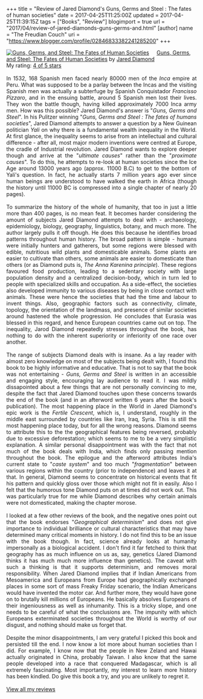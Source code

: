 +++
title = "Review of Jared Diamond's Guns, Germs and Steel : The fates of human societies"
date = 2017-04-25T11:25:00Z
updated = 2017-04-25T11:39:15Z
tags = ["Books", "Review"]
blogimport = true 
url = "2017/04/review-of-jared-diamonds-guns-germs-and.html"
[author]
	name = "The Freudian Couch"
	uri = "https://www.blogger.com/profile/02846833382241285200"
+++

<div dir="ltr" style="text-align: left;" trbidi="on">
<a href="https://www.goodreads.com/book/show/1842.Guns_Germs_and_Steel" style="float: left; padding-right: 20px;"><img alt="Guns, Germs, and Steel: The Fates of Human Societies" border="0" src="https://images.gr-assets.com/books/1453215833m/1842.jpg"></a><a href="https://www.goodreads.com/book/show/1842.Guns_Germs_and_Steel">Guns, Germs, and Steel: The Fates of Human Societies</a> by <a href="https://www.goodreads.com/author/show/256.Jared_Diamond">Jared Diamond</a><br>
My rating: <a href="https://www.goodreads.com/review/show/1966892732">4 of 5 stars</a><br>
<br>
<div style="text-align: justify;">
In 1532, 168 Spanish men faced nearly 80000 men of the <i>Inca</i> empire at Peru. What was supposed to be a parlay between the Incas and the visiting Spanish men was actually a subterfuge by Spanish Conquistador <i>Francisso Pizzaro</i>, and in the ensuing battle, around 5 Spanish men lost their lives. They won the battle though, having killed approximately 7000 Inca army men. How was this possible? Jared Diamond's answer is "<i>Guns, Germs and Steel</i>". In his Pulitzer winning "<i>Guns, Germs and Steel : The fates of humans societies</i>", Jared Diamond attempts to answer a question by a New Guinean politician <i>Yali</i> on why there is a fundamental wealth inequality in the World. At first glance, the inequality seems to arise from an intellectual and cultural difference - after all, most major modern inventions were centred at Europe, the cradle of Industrial revolution. Jared Diamond wants to explore deeper though and arrive at the "<i>ultimate causes</i>" rather than the "<i>proximate causes</i>". To do this, he attempts to re-look at human societies since the Ice Age around 13000 years ago (approx. 11000 B.C) to get to the bottom of Yali's question. In fact, he actually starts 7 million years ago ever since human beings are understood to have walked the earth in Africa (though the history until 11000 BC is compressed into a single chapter of nearly 20 pages).</div>
<div style="text-align: justify;">
<br></div>
<div style="text-align: justify;">
To summarize the history of the whole of humanity, that too in just a little more than 400 pages, is no mean feat. It becomes harder considering the amount of subjects Jared Diamond attempts to deal with - archaeology, epidemiology, biology, geography, linguistics, botany, and much more. The author largely pulls it off though. He does this because he identifies broad patterns throughout human history. The broad pattern is simple - humans were initially hunters and gatherers, but some regions were blessed with edible, nutritious wild plants and domesticable animals. Some plants are easier to cultivate than others, some animals are easier to domesticate than others (or as Diamond puts is, <i>The Anna Karenina principle</i>). These regions favoured food production, leading to a sedentary society with large population density and a centralized decision-body, which in turn led to people with specialized skills and occupation. As a side-effect, the societies also developed immunity to various diseases by being in close contact with animals. These were hence the societies that had the time and labour to invent things. Also, geographic factors such as connectivity, climate, topology, the orientation of the landmass, and presence of similar societies around hastened the whole progression. He concludes that Eurasia was blessed in this regard, and hence European countries came out on top. The inequality, Jarod Diamond repeatedly stresses throughout the book, has nothing to do with the inherent superiority or inferiority of one race over another.</div>
<div style="text-align: justify;">
<br></div>
<div style="text-align: justify;">
The range of subjects Diamond deals with is insane. As a lay reader with almost zero knowledge on most of the subjects being dealt with, I found this book to be highly informative and educative. That is not to say that the book was not entertaining - <i>Guns, Germs and Steel</i> is written in an accessible and engaging style, encouraging lay audience to read it. I was mildly dissapointed about a few things that are not personally convincing to me, despite the fact that Jared Diamond touches upon these concerns towards the end of the book (and in an afterword written 6 years after the book's publication). The most happening place in the World in Jared Diamond's epic work is the <i>Fertile Crescent</i>, which is, I understand, roughly in the middle east surrounded by countries like Iran, Iraq, Syria. This is still the most happening place today, but for all the wrong reasons. Diamond seems to attribute this to the the geographical features being reversed, probably due to excessive deforestation; which seems to me to be a very simplistic explanation. A similar personal disappointment was with the fact that not much of the book deals with India, which finds only passing mention throughout the book. The epilogue and the afterword attributes India's current state to "<i>caste system</i>" and too much "<i>fragmentation</i>" between various regions within the country (prior to independence) and leaves it at that. In general, Diamond seems to concentrate on historical events that fit his pattern and quickly gloss over those which might not fit in easily. Also I felt that the humorous tone Diamond puts on at times did not work out. This was particularly true for me while Diamond describes why certain animals were not domesticated, making the chapter morose.</div>
<div style="text-align: justify;">
<br></div>
<div style="text-align: justify;">
I looked at a few other reviews of the book, and the negative ones point out that the book endorses "<i>Geographical determinism</i>" and does not give importance to individual brilliance or cultural characteristics that may have determined many critical moments in history. I do not find this to be an issue with the book though. In fact, science already looks at humanity impersonally as a biological accident. I don't find it far fetched to think that geography has as much influence on us as, say, genetics (Jared Diamond thinks it has much much more influence than genetics). The caveat with such a thinking is that it supports determinism, and removes moral responsibility. When Jared Diamond implies that if Indian Americans from Mesoamerica and Europeans from Europe had geographically exchanged places in some sort of mass Freaky Friday scenario, the Indian Americans would have invented the motor car. And further more, they would have gone on to brutally kill millions of Europeans. He basically absolves Europeans of their ingeniousness as well as inhumanity. This is a tricky slope, and one needs to be careful of what the conclusions are. The impunity with which Europeans exterminated societies throughout the World is worthy of our disgust, and nothing should make us forget that.</div>
<div style="text-align: justify;">
<br></div>
<div style="text-align: justify;">
Despite the minor disappointments, I am very grateful I picked this book and persisted till the end. I now know a lot more about human societies than I did. For example, I know now that the people in New Zeland and Hawai actually originated in China, probably Taiwan. I also know that the same people developed into a race that conquered Madagascar, which is all extremely fascinating. Most importantly, my interest to learn more history has been kindled. Do give this book a try, and you are unlikely to regret it.
</div>
<div style="text-align: justify;">
<br></div>
<a href="https://www.goodreads.com/review/list/4391307-adarsh">View all my reviews</a>
</div>

